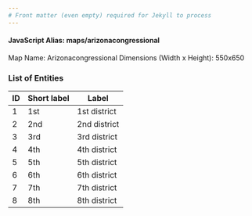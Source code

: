 ```yaml
---
# Front matter (even empty) required for Jekyll to process
---
```


#### JavaScript Alias: maps/arizonacongressional

Map Name: Arizonacongressional
Dimensions (Width x Height): 550x650





### List of Entities

ID | Short label | Label
---|---|---|
1|1st|1st district
2|2nd|2nd district
3|3rd|3rd district
4|4th|4th district
5|5th|5th district
6|6th|6th district
7|7th|7th district
8|8th|8th district

